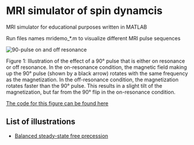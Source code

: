 # MRI simulator of spin dynamcis
MRI simulator for educational purposes written in MATLAB

Run files names mridemo_*.m to visualize different MRI pulse sequences



![90-pulse on and off resonance](gif/mridemo_90pulse.gif "90 pulse on and off resonance")

Figure 1: Illustration of the effect of a 90&deg; pulse that is either on resonance or off resonance. In the on-resonance condition, the magnetic field making up the 90&deg; pulse (shown by a black arrow) rotates with the same frequency as the magnetization. In the off-resonance condition, the magnetization rotates faster than the 90&deg; pulse. This results in a slight tilt of the magnetization, but far from the 90&deg; flip in the on-resonance condition.

[The code for this figure can be found here](code/mridemo_90pulse.m)

## List of illustrations
- [Balanced steady-state free precession](md/bssfp.md)
